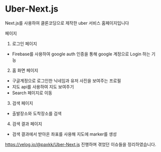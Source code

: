 # Uber-Next.js
Next.js를 사용하여 클론코딩으로 제작한 uber 서비스 홈페이지입니다

페이지
1. 로그인 페이지
- Firebase를 사용하여 google auth 인증을 통해 google 계정으로 Login 하는 기능
2. 홈 화면 페이지
- 구글계정으로 로그인한 닉네임과 유저 사진을 보여주는 프로필
- 지도 api를 사용하여 지도 보여주기
- Search 페이지로 이동
3. 검색 페이지
- 출발장소와 도착장소를 검색
4. 검색 결과 페이지
- 검색 결과에서 받아온 좌표를 사용해 지도에 marker를 생성

https://velog.io/@paxkk/Uber-Next.js 
진행하며 겪었던 이슈들을 정리하였습니다.